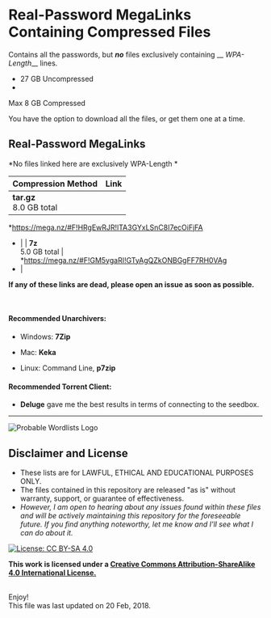 # Real-Password MegaLinks Containing Compressed Files
Contains all the passwords, but __*no*__ files exclusively containing __
*WPA-Length*__ lines.



* 27 GB Uncompressed
* 
Max 8 GB Compressed

 You have the option to download all the files, or get them one at a time.



## Real-Password MegaLinks

*No files linked here are exclusively WPA-Length
*

| Compression Method | Link |
| --- | --- |
| __tar.gz__ <br> 8.0 GB total | 
*https://mega.nz/#F!HRgEwRJR!lTA3GYxLSnC8I7ecOiFjFA
* |
| __7z__ <br> 5.0 GB total |
*https://mega.nz/#F!GM5ygaRI!GTyAgQZkONBGgFF7RH0VAg
* |


__If any of these links are dead, please open an issue as soon as possible.__


<br>


#### Recommended Unarchivers:

* Windows: __7Zip__

* Mac: __Keka__
* Linux: Command Line, __p7zip__


#### Recommended Torrent Client:

* __Deluge__ gave me the best results in terms of connecting to the seedbox.



***

![Probable Wordlists Logo](https://raw.githubusercontent.com/berzerk0/Probable-Wordlists/master/ProbableWordlistLogo.png)


## Disclaimer and License
 + These lists are for LAWFUL, ETHICAL AND EDUCATIONAL PURPOSES ONLY.
 + The files contained in this repository are released "as is" without warranty, support, or guarantee of effectiveness.
 + *However, I am open to hearing about any issues found within these files and will be actively maintaining this repository for the foreseeable future. If you find anything noteworthy, let me know and I'll see what I can do about it.*

 [![License: CC BY-SA 4.0](https://img.shields.io/badge/License-CC%20BY--SA%204.0-lightgrey.svg)](http://creativecommons.org/licenses/by-sa/4.0/)

 __This work is licensed under a [Creative Commons Attribution-ShareAlike 4.0 International License.](https://creativecommons.org/licenses/by-sa/4.0/)__


<br>
Enjoy!

<br>
This file was last updated on 20 Feb, 2018.
